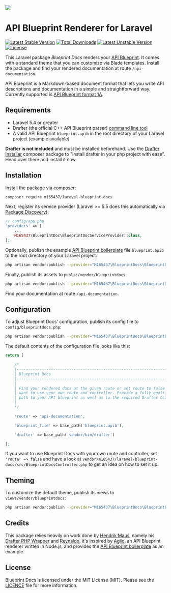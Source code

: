 ![](https://i.imgur.com/fnkIhTe.png)

# API Blueprint Renderer for Laravel

[![Latest Stable Version](https://poser.pugx.org/m165437/laravel-blueprint-docs/v/stable)](https://packagist.org/packages/m165437/laravel-blueprint-docs) [![Total Downloads](https://poser.pugx.org/m165437/laravel-blueprint-docs/downloads)](https://packagist.org/packages/m165437/laravel-blueprint-docs) [![Latest Unstable Version](https://poser.pugx.org/m165437/laravel-blueprint-docs/v/unstable)](https://packagist.org/packages/m165437/laravel-blueprint-docs) [![License](https://poser.pugx.org/m165437/laravel-blueprint-docs/license)](https://packagist.org/packages/m165437/laravel-blueprint-docs)

This Laravel package *Blueprint Docs* renders your [API Blueprint](http://apiblueprint.org/). It comes with a standard theme that you can customize via Blade templates. Install the package and find your rendered documentation at route `/api-documentation`.

API Blueprint is a Markdown-based document format that lets you write API descriptions and documentation in a simple and straightforward way. Currently supported is [API Blueprint format 1A](https://github.com/apiaryio/api-blueprint/blob/master/API%20Blueprint%20Specification.md).

## Requirements

* Laravel 5.4 or greater
* Drafter (the official C++ API Blueprint parser) [command line tool](https://github.com/apiaryio/drafter#drafter-command-line-tool)
* A valid API Blueprint `blueprint.apib` in the root directory of your Laravel project (example available)

**Drafter is not included** and must be installed beforehand. Use the [Drafter Installer](https://github.com/hendrikmaus/drafter-installer) composer package to "install drafter in your php project with ease". Head over there and install it now.

## Installation

Install the package via composer:

``` bash
composer require m165437/laravel-blueprint-docs
```

Next, register its service provider (Laravel >= 5.5 does this automatically via [Package Discovery](https://laravel.com/docs/5.5/packages#package-discovery)):

```php
// config/app.php
'providers' => [
    ...
    M165437\BlueprintDoc\BlueprintDocServiceProvider::class,
];
```

Optionally, publish the example [API Blueprint boilerplate](https://github.com/jsynowiec/api-blueprint-boilerplate) file `blueprint.apib` to the root directory of your Laravel project:

```bash
php artisan vendor:publish --provider="M165437\BlueprintDocs\BlueprintDocsServiceProvider" --tag="example"
```

Finally, publish its assets to `public/vendor/blueprintdocs`:

```bash
php artisan vendor:publish --provider="M165437\BlueprintDocs\BlueprintDocsServiceProvider" --tag="public"
```

Find your documentation at route `/api-documentation`.

## Configuration

To adjust Blueprint Docs' configuration, publish its config file to `config/blueprintdocs.php`:

``` bash
php artisan vendor:publish --provider="M165437\BlueprintDocs\BlueprintDocsServiceProvider" --tag="config"
```

The default contents of the configuration file looks like this:

```php
return [

    /*
    |--------------------------------------------------------------------------
    | Blueprint Docs
    |--------------------------------------------------------------------------
    |
    | Find your rendered docs at the given route or set route to false if you
    | want to use your own route and controller. Provide a fully qualified
    | path to your API blueprint as well as to the required Drafter CLI.
    |
    */

    'route' => 'api-documentation',

    'blueprint_file' => base_path('blueprint.apib'),

    'drafter' => base_path('vendor/bin/drafter')

];
```

If you want to use Blueprint Docs with your own route and controller, set `'route' => false` and have a look at `vendor/m165437/laravel-blueprint-docs/src/BlueprintDocsController.php` to get an idea on how to set it up.

## Theming

To customize the default theme, publish its views to `views/vendor/blueprintdocs`:

``` bash
php artisan vendor:publish --provider="M165437\BlueprintDocs\BlueprintDocsServiceProvider" --tag="views"
```

## Credits

This package relies heavily on work done by [Hendrik Maus](https://github.com/hendrikmaus), namely his [Drafter PHP Wrapper](https://github.com/hendrikmaus/drafter-php) and [Reynaldo](https://github.com/hendrikmaus/reynaldo), it's inspired by [Aglio](https://github.com/danielgtaylor/aglio), an API Blueprint renderer written in Node.js, and provides the [API Blueprint boilerplate](https://github.com/jsynowiec/api-blueprint-boilerplate) as an example.

## License

Blueprint Docs is licensed under the MIT License (MIT). Please see the [LICENCE](LICENSE.md) file for more information.